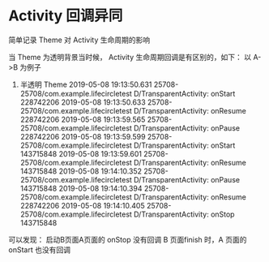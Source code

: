# Activity 回调异同
简单记录 Theme 对 Activity 生命周期的影响

当 Theme 为透明背景当时候， Activity 生命周期回调是有区别的，如下：
以 A->B 为例子
1. 半透明 Theme
2019-05-08 19:13:50.631 25708-25708/com.example.lifecircletest D/TransparentActivity: onStart 228742206
2019-05-08 19:13:50.633 25708-25708/com.example.lifecircletest D/TransparentActivity: onResume 228742206
2019-05-08 19:13:59.565 25708-25708/com.example.lifecircletest D/TransparentActivity: onPause 228742206
2019-05-08 19:13:59.599 25708-25708/com.example.lifecircletest D/TransparentActivity: onStart 143715848
2019-05-08 19:13:59.601 25708-25708/com.example.lifecircletest D/TransparentActivity: onResume 143715848
2019-05-08 19:14:10.352 25708-25708/com.example.lifecircletest D/TransparentActivity: onPause 143715848
2019-05-08 19:14:10.394 25708-25708/com.example.lifecircletest D/TransparentActivity: onResume 228742206
2019-05-08 19:14:10.405 25708-25708/com.example.lifecircletest D/TransparentActivity: onStop 143715848

可以发现：
    启动B页面A页面的 onStop 没有回调
    B 页面finish 时，A 页面的 onStart 也没有回调